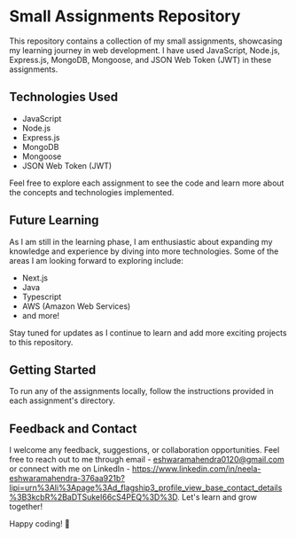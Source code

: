 # Small Assignments Repository

This repository contains a collection of my small assignments, showcasing my learning journey in web development. I have used JavaScript, Node.js, Express.js, MongoDB, Mongoose, and JSON Web Token (JWT) in these assignments.

## Technologies Used

- JavaScript
- Node.js
- Express.js
- MongoDB
- Mongoose
- JSON Web Token (JWT)

<!-- ## Assignment List

1. [Assignment 1](./assignment1): A brief description of the first assignment.
2. [Assignment 2](./assignment2): A brief description of the second assignment.
3. [Assignment 3](./assignment3): A brief description of the third assignment.
   .
   .
   . -->

Feel free to explore each assignment to see the code and learn more about the concepts and technologies implemented.

## Future Learning

As I am still in the learning phase, I am enthusiastic about expanding my knowledge and experience by diving into more technologies. Some of the areas I am looking forward to exploring include:

- Next.js
- Java
- Typescript
- AWS (Amazon Web Services)
- and more!

Stay tuned for updates as I continue to learn and add more exciting projects to this repository.

## Getting Started

To run any of the assignments locally, follow the instructions provided in each assignment's directory.

## Feedback and Contact

I welcome any feedback, suggestions, or collaboration opportunities. 
Feel free to reach out to me through 
email - eshwaramahendra0120@gmail.com or connect with me on 
LinkedIn - https://www.linkedin.com/in/neela-eshwaramahendra-376aa921b?lipi=urn%3Ali%3Apage%3Ad_flagship3_profile_view_base_contact_details%3B3kcbR%2BaDTSukeI66cS4PEQ%3D%3D. Let's learn and grow together!

Happy coding! 🚀
